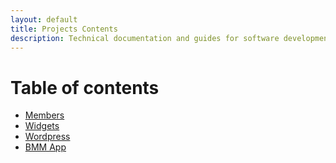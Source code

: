 ```yaml
---
layout: default
title: Projects Contents
description: Technical documentation and guides for software development in BCC
---
```


# Table of contents

* [Members](../projects/bcc-membership-docs)
* [Widgets](../projects/bcc-widgets)
* [Wordpress](../projects/bcc-wp)
* [BMM App](../projects/bmm-app)
